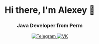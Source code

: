 <div id="header" align="center" >
  <h1> Hi there, I'm Alexey 👋 </h1>
  <h3> Java Developer from Perm </h1>
</div>
<div id="social" align="center" >
  <a href = "https://t.me/A1ekseiPanov">
    <img src="https://img.shields.io/badge/Telegram-blue?style=for-the-badge&&logo=telegram&&logoColor=white" alt="Telegram" />
  </a>
  
  <a href = "https://vk.com/id241392244">
    <img src="https://img.shields.io/badge/VK-blue?style=for-the-badge&&logo=VK&&logoColor=white" alt="VK" />
  </a>
</div>
<!--
<div id="stack" align="center" >
  <h1> Technology stack </h1>
<a>
<img src="https://raw.githubusercontent.com/danielcranney/readme-generator/main/public/icons/skills/java-colored.svg" width="36" height="36" alt="Java" />
</a>

<a> 
<img src="https://www.vectorlogo.zone/logos/springio/springio-icon.svg" alt="spring" width="40" height="40" />
</a>
<a> 
  <img src="https://raw.githubusercontent.com/devicons/devicon/master/icons/postgresql/postgresql-original-wordmark.svg" alt="postgresql" width="40" height="40" /> 
</a>
<a> 
  <img src="https://raw.githubusercontent.com/devicons/devicon/master/icons/docker/docker-original-wordmark.svg" alt="docker" width="40" height="40" /> 
</a>
<a>
  <img src="https://cdn.jsdelivr.net/gh/devicons/devicon@latest/icons/azuresqldatabase/azuresqldatabase-original.svg" alt="sql" width="40" height="40" />
</a>
<a>
  <img src="https://cdn.jsdelivr.net/gh/devicons/devicon@latest/icons/git/git-original-wordmark.svg" alt="git" width="40" height="40" />
</a>
<a>
  <img src="https://cdn.jsdelivr.net/gh/devicons/devicon@latest/icons/hibernate/hibernate-original-wordmark.svg" alt="hibernate" width="40" height="40" />
</a>
<a>
  <img src="https://cdn.jsdelivr.net/gh/devicons/devicon@latest/icons/intellij/intellij-original.svg" alt="idea" width="40" height="40" />
</a>
<a>
  <img src="https://cdn.jsdelivr.net/gh/devicons/devicon@latest/icons/jira/jira-original-wordmark.svg" alt="jira" width="40" height="40" />
</a>
<a>
  <img src="https://cdn.jsdelivr.net/gh/devicons/devicon@latest/icons/junit/junit-original-wordmark.svg" alt="junit5" width="40" height="40" />
</a>
<a>
  <img src="https://cdn.jsdelivr.net/gh/devicons/devicon@latest/icons/liquibase/liquibase-original-wordmark.svg" alt="liquibase" width="40" height="40" />
</a>
</div>

- 🔭 I’m currently working on ...
- 🌱 I’m currently learning ...
- 👯 I’m looking to collaborate on ...
- 🤔 I’m looking for help with ...
- 💬 Ask me about ...
- 📫 How to reach me: ...
- 😄 Pronouns: ...
- ⚡ Fun fact: ...
-->
